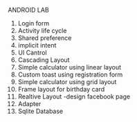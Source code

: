 ANDROID LAB
1) Login form
2) Activity life cycle
3) Shared preference
4) implicit intent
5) UI Cantrol
6) Cascading Layout
7) Simple calculator using linear layout
8) Custom toast using registration form
9) Simple calculator using grid layout
10) Frame layout for birthday card
11) Realtive Layout -design facebook page
12) Adapter
13) Sqlite Database

